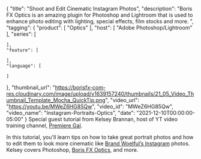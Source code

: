 {
  "title": "Shoot and Edit Cinematic Instagram Photos",
  "description": "Boris FX Optics is an amazing plugin for Photoshop and Lightroom that is used to enhance photo editing with lighting, special effects, film stocks and more. ",
  "tagging": {
    "product": [
      "Optics"
    ],
    "host": [
      "Adobe Photoshop/Lightroom"
    ],
    "series": [

    ],
    "feature": [

    ],
    "language": [

    ]
  },
  "thumbnail_url": "https://borisfx-com-res.cloudinary.com/image/upload/v1639157240/thumbnails/21_05_Video_Thumbnail_Template_Mocha_QuickTip.png",
  "video_url": "https://youtu.be/MWeZ6HG85Qw",
  "video_id": "MWeZ6HG85Qw",
  "video_name": "Instagram-Portraits-Optics",
  "date": "2021-12-10T00:00:00-05:00"
}
Special guest tutorial from Kelsey Brannan, host of YT video training channel, [Premiere Gal](https://www.youtube.com/PremiereGal).

In this tutorial, you'll learn tips on how to take great portrait photos and how to edit them to look more cinematic like [Brand Woelful’s Instagram](https://www.instagram.com/brandonwoelfel/) photos. Kelsey covers Photoshop, [Boris FX Optics](https://borisfx.com/products/optics/?collection=optics&product=optics), and more.
